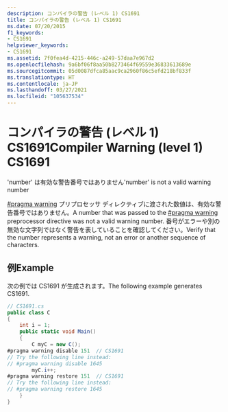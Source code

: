 ```yaml
---
description: コンパイラの警告 (レベル 1) CS1691
title: コンパイラの警告 (レベル 1) CS1691
ms.date: 07/20/2015
f1_keywords:
- CS1691
helpviewer_keywords:
- CS1691
ms.assetid: 7f0fea4d-4215-446c-a249-57daa7e967d2
ms.openlocfilehash: 9a6bf06f8aa50b8273464f69559e36833613689e
ms.sourcegitcommit: 05d0087dfca85aac9ca2960f86c5efd218bf833f
ms.translationtype: HT
ms.contentlocale: ja-JP
ms.lasthandoff: 03/27/2021
ms.locfileid: "105637534"
---
```

# <a name="compiler-warning-level-1-cs1691"></a><span data-ttu-id="704b1-103">コンパイラの警告 (レベル 1) CS1691</span><span class="sxs-lookup"><span data-stu-id="704b1-103">Compiler Warning (level 1) CS1691</span></span>

<span data-ttu-id="704b1-104">'number' は有効な警告番号ではありません</span><span class="sxs-lookup"><span data-stu-id="704b1-104">'number' is not a valid warning number</span></span>  
  
 <span data-ttu-id="704b1-105">[#pragma warning](../preprocessor-directives.md#pragma-warning) プリプロセッサ ディレクティブに渡された数値は、有効な警告番号ではありません。</span><span class="sxs-lookup"><span data-stu-id="704b1-105">A number that was passed to the [#pragma warning](../preprocessor-directives.md#pragma-warning) preprocessor directive was not a valid warning number.</span></span> <span data-ttu-id="704b1-106">番号がエラーや別の無効な文字列ではなく警告を表していることを確認してください。</span><span class="sxs-lookup"><span data-stu-id="704b1-106">Verify that the number represents a warning, not an error or another sequence of characters.</span></span>  
  
## <a name="example"></a><span data-ttu-id="704b1-107">例</span><span class="sxs-lookup"><span data-stu-id="704b1-107">Example</span></span>  

 <span data-ttu-id="704b1-108">次の例では CS1691 が生成されます。</span><span class="sxs-lookup"><span data-stu-id="704b1-108">The following example generates CS1691.</span></span>  
  
```csharp  
// CS1691.cs  
public class C  
{  
    int i = 1;  
    public static void Main()  
    {  
        C myC = new C();  
#pragma warning disable 151  // CS1691  
// Try the following line instead:  
// #pragma warning disable 1645
        myC.i++;  
#pragma warning restore 151  // CS1691  
// Try the following line instead:  
// #pragma warning restore 1645
    }  
}  
```
